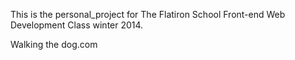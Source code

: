 This is the personal_project for The Flatiron School Front-end Web Development Class winter 2014.

Walking the dog.com